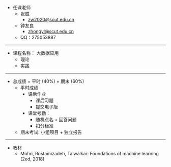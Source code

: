 - 任课老师
	- 张威
		- zw2020@scut.edu.cn
	- 钟友良
		- zhongyl@scut.edu.cn
	- QQ：275053887
---
- 课程名称： 大数据应用
	- 理论
	- 实践
---
- 总成绩 = 平时 (40%) + 期末 (60%)
	- 平时成绩
		- 课后作业
			- 课后习题
			- 提交电子版
		- 课堂考勤：
			- 随机点名 + 回答问题
			- 扣分标准
	- 期末考试: 小组项目 + 独立报告
---
* 教材
	* Mohri, Rostamizadeh, Talwalkar: Foundations of machine learning (2ed, 2018)